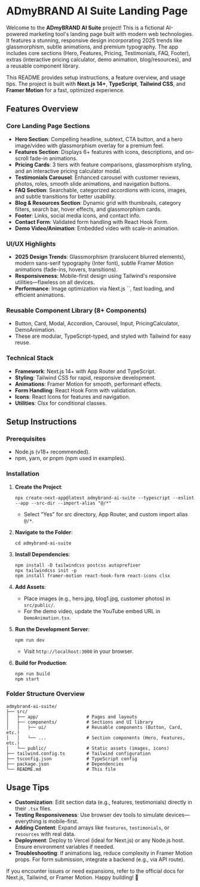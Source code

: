 # ADmyBRAND AI Suite Landing Page

Welcome to the **ADmyBRAND AI Suite** project! This is a fictional AI-powered marketing tool's landing page built with modern web technologies. It features a stunning, responsive design incorporating 2025 trends like glassmorphism, subtle animations, and premium typography. The app includes core sections (Hero, Features, Pricing, Testimonials, FAQ, Footer), extras (interactive pricing calculator, demo animation, blog/resources), and a reusable component library.

This README provides setup instructions, a feature overview, and usage tips. The project is built with **Next.js 14+**, **TypeScript**, **Tailwind CSS**, and **Framer Motion** for a fast, optimized experience.

## Features Overview

### Core Landing Page Sections
- **Hero Section**: Compelling headline, subtext, CTA button, and a hero image/video with glassmorphism overlay for a premium feel.
- **Features Section**: Displays 6+ features with icons, descriptions, and on-scroll fade-in animations.
- **Pricing Cards**: 3 tiers with feature comparisons, glassmorphism styling, and an interactive pricing calculator modal.
- **Testimonials Carousel**: Enhanced carousel with customer reviews, photos, roles, smooth slide animations, and navigation buttons.
- **FAQ Section**: Searchable, categorized accordions with icons, images, and subtle transitions for better usability.
- **Blog & Resources Section**: Dynamic grid with thumbnails, category filters, search bar, hover effects, and glassmorphism cards.
- **Footer**: Links, social media icons, and contact info.
- **Contact Form**: Validated form handling with React Hook Form.
- **Demo Video/Animation**: Embedded video with scale-in animation.

### UI/UX Highlights
- **2025 Design Trends**: Glassmorphism (translucent blurred elements), modern sans-serif typography (Inter font), subtle Framer Motion animations (fade-ins, hovers, transitions).
- **Responsiveness**: Mobile-first design using Tailwind's responsive utilities—flawless on all devices.
- **Performance**: Image optimization via Next.js ``, fast loading, and efficient animations.

### Reusable Component Library (8+ Components)
- Button, Card, Modal, Accordion, Carousel, Input, PricingCalculator, DemoAnimation.
- These are modular, TypeScript-typed, and styled with Tailwind for easy reuse.

### Technical Stack
- **Framework**: Next.js 14+ with App Router and TypeScript.
- **Styling**: Tailwind CSS for rapid, responsive development.
- **Animations**: Framer Motion for smooth, performant effects.
- **Form Handling**: React Hook Form with validation.
- **Icons**: React Icons for features and navigation.
- **Utilities**: Clsx for conditional classes.

## Setup Instructions

### Prerequisites
- Node.js (v18+ recommended).
- npm, yarn, or pnpm (npm used in examples).

### Installation
1. **Create the Project**:
   ```
   npx create-next-app@latest admybrand-ai-suite --typescript --eslint --app --src-dir --import-alias "@/*"
   ```
   - Select "Yes" for src directory, App Router, and custom import alias `@/*`.

2. **Navigate to the Folder**:
   ```
   cd admybrand-ai-suite
   ```

3. **Install Dependencies**:
   ```
   npm install -D tailwindcss postcss autoprefixer
   npx tailwindcss init -p
   npm install framer-motion react-hook-form react-icons clsx
   ```

4. **Add Assets**:
   - Place images (e.g., hero.jpg, blog1.jpg, customer photos) in `src/public/`.
   - For the demo video, update the YouTube embed URL in `DemoAnimation.tsx`.

5. **Run the Development Server**:
   ```
   npm run dev
   ```
   - Visit `http://localhost:3000` in your browser.

6. **Build for Production**:
   ```
   npm run build
   npm start
   ```

### Folder Structure Overview
```
admybrand-ai-suite/
├── src/
│   ├── app/                  # Pages and layouts
│   ├── components/           # Sections and UI library
│   │   ├── ui/               # Reusable components (Button, Card, etc.)
│   │   └── ...               # Section components (Hero, Features, etc.)
│   └── public/               # Static assets (images, icons)
├── tailwind.config.ts        # Tailwind configuration
├── tsconfig.json             # TypeScript config
├── package.json              # Dependencies
└── README.md                 # This file
```

## Usage Tips
- **Customization**: Edit section data (e.g., features, testimonials) directly in their `.tsx` files.
- **Testing Responsiveness**: Use browser dev tools to simulate devices—everything is mobile-first.
- **Adding Content**: Expand arrays like `features`, `testimonials`, or `resources` with real data.
- **Deployment**: Deploy to Vercel (ideal for Next.js) or any Node.js host. Ensure environment variables if needed.
- **Troubleshooting**: If animations lag, reduce complexity in Framer Motion props. For form submission, integrate a backend (e.g., via API route).

If you encounter issues or need expansions, refer to the official docs for Next.js, Tailwind, or Framer Motion. Happy building! 🚀